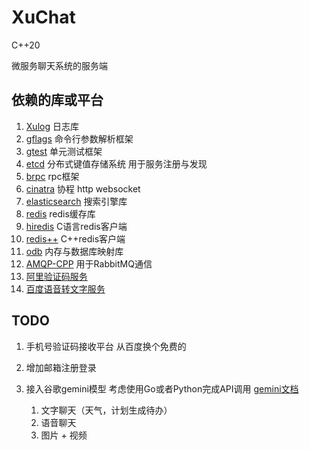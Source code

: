 # XuChat

C++20

微服务聊天系统的服务端

## 依赖的库或平台

1. [Xulog](https://github.com/Ye-Yu-Mo/LogSystem) 日志库
2. [gflags](https://github.com/gflags/gflags) 命令行参数解析框架
3. [gtest](https://github.com/google/gtest-parallel) 单元测试框架
4. [etcd](https://github.com/etcd-cpp-apiv3/etcd-cpp-apiv3) 分布式键值存储系统 用于服务注册与发现
5. [brpc](https://github.com/apache/brpc) rpc框架
6. [cinatra](https://github.com/qicosmos/cinatra?tab=readme-ov-file) 协程 http websocket
7. [elasticsearch](https://github.com/elastic/elasticsearch) 搜索引擎库
8. [redis](https://github.com/redis/redis) redis缓存库
9. [hiredis](https://github.com/redis/hiredis) C语言redis客户端
10. [redis++](https://github.com/sewenew/redis-plus-plus) C++redis客户端 
11. [odb](https://codesynthesis.com/products/odb/doc/install-build2.xhtml#linux) 内存与数据库映射库
12. [AMQP-CPP](https://github.com/CopernicaMarketingSoftware/AMQP-CPP) 用于RabbitMQ通信
13. [阿里验证码服务](https://github.com/aliyun/aliyun-openapi-cpp-sdk.git)
14. [百度语音转文字服务](https://ai.baidu.com/sdk#asr)

## TODO

1. 手机号验证码接收平台 从百度换个免费的
2. 增加邮箱注册登录
3. 接入谷歌gemini模型 考虑使用Go或者Python完成API调用 [gemini文档](https://ai.google.dev/gemini-api/docs/structured-output?hl=zh-cn&lang=python)
    
    1. 文字聊天（天气，计划生成待办）
    2. 语音聊天
    3. 图片 + 视频
